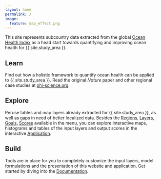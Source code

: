 ```yaml
---
layout: home
permalink: /
image:
  feature: map_effect.png
---
```


<p class="post-excerpt">
This site represents subcountry data extracted from the global <a href="http://oceanhealthindex.org">Ocean Health Index</a> as a head start towards quantifying and improving ocean health for {{ site.study_area }}.
</p>

<div class="tiles">

  <div class="tile">
    <h2 class="post-title"><i class="fa fa-book fa-3x"></i> Learn</h2>
    <p class="post-excerpt">
      Find out how a holistic framework to quantify ocean health can be applied to {{ site.study_area }}.
      Read the original <em>Nature</em> paper and other regional case studies at <a href="http://ohi-science.org">ohi-science.org</a>.
    </p>
  </div>

  <div class="tile">
    <h2 class="post-title"><i class="fa fa-globe fa-3x"></i> Explore</h2>
    <p class="post-excerpt">
      Peruse tables and map layers already extracted for {{ site.study_area }}, as well as gaps in need of better localized data.
      Besides the <a href="./regions">Regions</a>, <a href="./layers">Layers</a>, <a href="./goals">Goals</a>, <a href="./scores">Scores</a>
      available in the menu, you can explore interactive maps, histograms and tables of the input layers and output scores in the interactive <a href="./docs">Application</a>.
    </p>
  </div>

  <div class="tile">
    <h2 class="post-title"><i class="fa fa-cubes fa-3x"></i> Build</h2>
    <p class="post-excerpt">
      Tools are in place for you to completely customize the input layers, model formulations and the presentation of this website and application.
      Get started by diving into the <a href="./docs">Documentation</a>.
    </p>
  </div>
</div>
